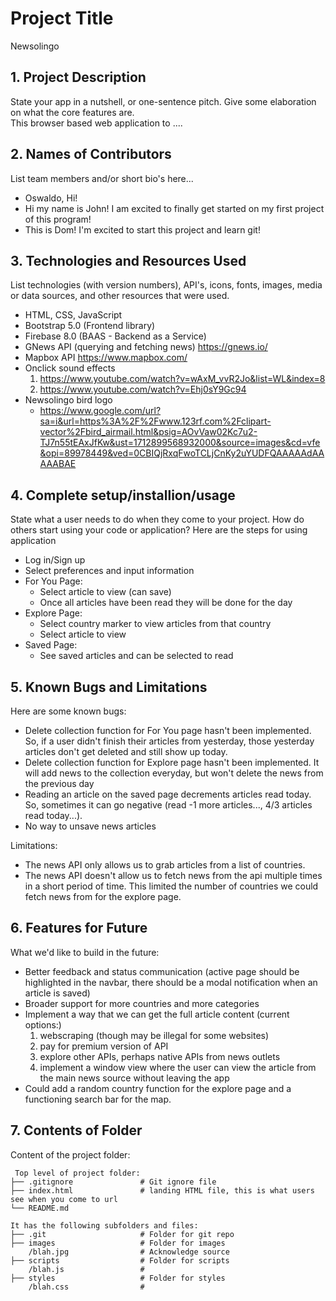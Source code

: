 # Project Title
Newsolingo

## 1. Project Description
State your app in a nutshell, or one-sentence pitch. Give some elaboration on what the core features are.  
This browser based web application to ....

## 2. Names of Contributors
List team members and/or short bio's here... 
* Oswaldo, Hi!
* Hi my name is John! I am excited to finally get started on my first project of this program!
* This is Dom! I'm excited to start this project and learn git!
	
## 3. Technologies and Resources Used
List technologies (with version numbers), API's, icons, fonts, images, media or data sources, and other resources that were used.
* HTML, CSS, JavaScript
* Bootstrap 5.0 (Frontend library)
* Firebase 8.0 (BAAS - Backend as a Service)
* GNews API (querying and fetching news) https://gnews.io/
* Mapbox API https://www.mapbox.com/
* Onclick sound effects
    1. https://www.youtube.com/watch?v=wAxM_vvR2Jo&list=WL&index=8
    2. https://www.youtube.com/watch?v=Ehj0sY9Gc94
* Newsolingo bird logo
    - https://www.google.com/url?sa=i&url=https%3A%2F%2Fwww.123rf.com%2Fclipart-vector%2Fbird_airmail.html&psig=AOvVaw02Kc7u2-TJ7n55tEAxJfKw&ust=1712899568932000&source=images&cd=vfe&opi=89978449&ved=0CBIQjRxqFwoTCLjCnKy2uYUDFQAAAAAdAAAAABAE 

## 4. Complete setup/installion/usage
State what a user needs to do when they come to your project.  How do others start using your code or application?
Here are the steps for using application
* Log in/Sign up
* Select preferences and input information
* For You Page:
    * Select article to view (can save)
    * Once all articles have been read they will be done for the day
* Explore Page:
    * Select country marker to view articles from that country
    * Select article to view
* Saved Page:
    * See saved articles and can be selected to read

## 5. Known Bugs and Limitations
Here are some known bugs:
* Delete collection function for For You page hasn't been implemented. So, if a user didn't finish their articles from yesterday, those yesterday articles
don't get deleted and still show up today.
* Delete collection function for Explore page hasn't been implemented. It will add news to the collection everyday, but won't delete the news from the previous day
* Reading an article on the saved page decrements articles read today. So, sometimes it can go negative (read -1 more articles..., 
4/3 articles read today...).
* No way to unsave news articles

Limitations: 
* The news API only allows us to grab articles from a list of countries.
* The news API doesn't allow us to fetch news from the api multiple times in a short period of time. This limited the number of countries we could fetch news from for the explore page.

## 6. Features for Future
What we'd like to build in the future:
* Better feedback and status communication (active page should be highlighted in the navbar, there should be a modal notification when
an article is saved)
* Broader support for more countries and more categories
* Implement a way that we can get the full article content (current options:)
    1. webscraping (though may be illegal for some websites)
    2. pay for premium version of API
    3. explore other APIs, perhaps native APIs from news outlets
    4. implement a window view where the user can view the article from the main news source without leaving the app
* Could add a random country function for the explore page and a functioning search bar for the map.

## 7. Contents of Folder
Content of the project folder:

```
 Top level of project folder: 
├── .gitignore               # Git ignore file
├── index.html               # landing HTML file, this is what users see when you come to url
└── README.md

It has the following subfolders and files:
├── .git                     # Folder for git repo
├── images                   # Folder for images
    /blah.jpg                # Acknowledge source
├── scripts                  # Folder for scripts
    /blah.js                 # 
├── styles                   # Folder for styles
    /blah.css                # 



```


